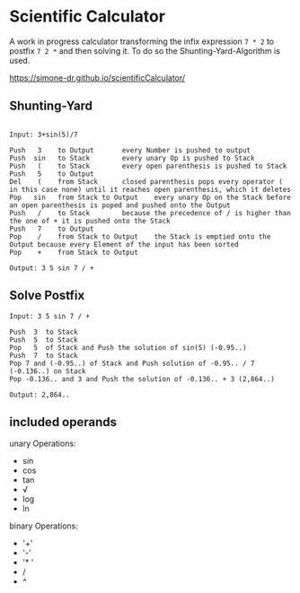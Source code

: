# Scientific Calculator
A work in progress calculator transforming the infix expression `7 * 2` to postfix `7 2 *` and then solving it. 
To do so the Shunting-Yard-Algorithm is used. 

https://simone-dr.github.io/scientificCalculator/

## Shunting-Yard

```

Input: 3+sin(5)/7

Push   3	to Output 		every Number is pushed to output
Push  sin  	to Stack		every unary Op is pushed to Stack
Push   ( 	to Stack		every open parenthesis is pushed to Stack
Push   5 	to Output 
Del    (   	from Stack		closed parenthesis pops every operator ( in this case none) until it reaches open parenthesis, which it deletes
Pop   sin 	from Stack to Output 	every unary Op on the Stack before an open parenthesis is poped and pushed onto the Output
Push   / 	to Stack		because the precedence of / is higher than the one of + it is pushed onto the Stack 
Push   7	to Output
Pop    / 	from Stack to Output 	the Stack is emptied onto the Output because every Element of the input has been sorted
Pop	   +	from Stack to Output 

Output: 3 5 sin 7 / +

```

## Solve Postfix

```
Input: 3 5 sin 7 / +

Push  3  to Stack
Push  5  to Stack
Pop   5  of Stack and Push the solution of sin(5) (-0.95..)
Push  7  to Stack 
Pop 7 and (-0.95..) of Stack and Push solution of -0.95.. / 7 (-0.136..) on Stack 
Pop -0.136.. and 3 and Push the solution of -0.136.. + 3 (2,864..)

Output: 2,864..

```

## included operands
unary Operations:
* sin
* cos
* tan
* √
* log
* ln

binary Operations:
* '+'
* '-'
* '* '
* /
* ^

